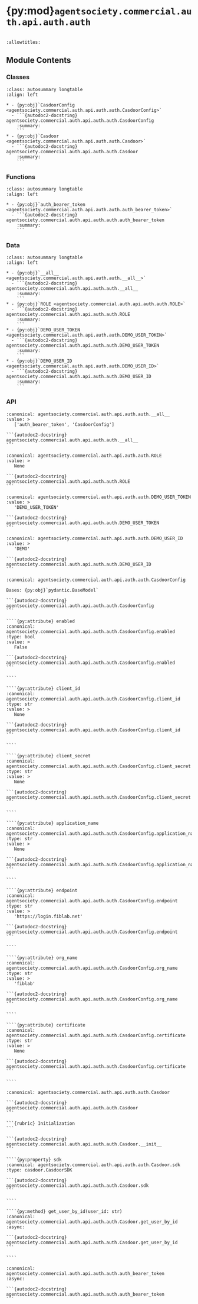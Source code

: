 # {py:mod}`agentsociety.commercial.auth.api.auth.auth`

```{py:module} agentsociety.commercial.auth.api.auth.auth
```

```{autodoc2-docstring} agentsociety.commercial.auth.api.auth.auth
:allowtitles:
```

## Module Contents

### Classes

````{list-table}
:class: autosummary longtable
:align: left

* - {py:obj}`CasdoorConfig <agentsociety.commercial.auth.api.auth.auth.CasdoorConfig>`
  - ```{autodoc2-docstring} agentsociety.commercial.auth.api.auth.auth.CasdoorConfig
    :summary:
    ```
* - {py:obj}`Casdoor <agentsociety.commercial.auth.api.auth.auth.Casdoor>`
  - ```{autodoc2-docstring} agentsociety.commercial.auth.api.auth.auth.Casdoor
    :summary:
    ```
````

### Functions

````{list-table}
:class: autosummary longtable
:align: left

* - {py:obj}`auth_bearer_token <agentsociety.commercial.auth.api.auth.auth.auth_bearer_token>`
  - ```{autodoc2-docstring} agentsociety.commercial.auth.api.auth.auth.auth_bearer_token
    :summary:
    ```
````

### Data

````{list-table}
:class: autosummary longtable
:align: left

* - {py:obj}`__all__ <agentsociety.commercial.auth.api.auth.auth.__all__>`
  - ```{autodoc2-docstring} agentsociety.commercial.auth.api.auth.auth.__all__
    :summary:
    ```
* - {py:obj}`ROLE <agentsociety.commercial.auth.api.auth.auth.ROLE>`
  - ```{autodoc2-docstring} agentsociety.commercial.auth.api.auth.auth.ROLE
    :summary:
    ```
* - {py:obj}`DEMO_USER_TOKEN <agentsociety.commercial.auth.api.auth.auth.DEMO_USER_TOKEN>`
  - ```{autodoc2-docstring} agentsociety.commercial.auth.api.auth.auth.DEMO_USER_TOKEN
    :summary:
    ```
* - {py:obj}`DEMO_USER_ID <agentsociety.commercial.auth.api.auth.auth.DEMO_USER_ID>`
  - ```{autodoc2-docstring} agentsociety.commercial.auth.api.auth.auth.DEMO_USER_ID
    :summary:
    ```
````

### API

````{py:data} __all__
:canonical: agentsociety.commercial.auth.api.auth.auth.__all__
:value: >
   ['auth_bearer_token', 'CasdoorConfig']

```{autodoc2-docstring} agentsociety.commercial.auth.api.auth.auth.__all__
```

````

````{py:data} ROLE
:canonical: agentsociety.commercial.auth.api.auth.auth.ROLE
:value: >
   None

```{autodoc2-docstring} agentsociety.commercial.auth.api.auth.auth.ROLE
```

````

````{py:data} DEMO_USER_TOKEN
:canonical: agentsociety.commercial.auth.api.auth.auth.DEMO_USER_TOKEN
:value: >
   'DEMO_USER_TOKEN'

```{autodoc2-docstring} agentsociety.commercial.auth.api.auth.auth.DEMO_USER_TOKEN
```

````

````{py:data} DEMO_USER_ID
:canonical: agentsociety.commercial.auth.api.auth.auth.DEMO_USER_ID
:value: >
   'DEMO'

```{autodoc2-docstring} agentsociety.commercial.auth.api.auth.auth.DEMO_USER_ID
```

````

`````{py:class} CasdoorConfig
:canonical: agentsociety.commercial.auth.api.auth.auth.CasdoorConfig

Bases: {py:obj}`pydantic.BaseModel`

```{autodoc2-docstring} agentsociety.commercial.auth.api.auth.auth.CasdoorConfig
```

````{py:attribute} enabled
:canonical: agentsociety.commercial.auth.api.auth.auth.CasdoorConfig.enabled
:type: bool
:value: >
   False

```{autodoc2-docstring} agentsociety.commercial.auth.api.auth.auth.CasdoorConfig.enabled
```

````

````{py:attribute} client_id
:canonical: agentsociety.commercial.auth.api.auth.auth.CasdoorConfig.client_id
:type: str
:value: >
   None

```{autodoc2-docstring} agentsociety.commercial.auth.api.auth.auth.CasdoorConfig.client_id
```

````

````{py:attribute} client_secret
:canonical: agentsociety.commercial.auth.api.auth.auth.CasdoorConfig.client_secret
:type: str
:value: >
   None

```{autodoc2-docstring} agentsociety.commercial.auth.api.auth.auth.CasdoorConfig.client_secret
```

````

````{py:attribute} application_name
:canonical: agentsociety.commercial.auth.api.auth.auth.CasdoorConfig.application_name
:type: str
:value: >
   None

```{autodoc2-docstring} agentsociety.commercial.auth.api.auth.auth.CasdoorConfig.application_name
```

````

````{py:attribute} endpoint
:canonical: agentsociety.commercial.auth.api.auth.auth.CasdoorConfig.endpoint
:type: str
:value: >
   'https://login.fiblab.net'

```{autodoc2-docstring} agentsociety.commercial.auth.api.auth.auth.CasdoorConfig.endpoint
```

````

````{py:attribute} org_name
:canonical: agentsociety.commercial.auth.api.auth.auth.CasdoorConfig.org_name
:type: str
:value: >
   'fiblab'

```{autodoc2-docstring} agentsociety.commercial.auth.api.auth.auth.CasdoorConfig.org_name
```

````

````{py:attribute} certificate
:canonical: agentsociety.commercial.auth.api.auth.auth.CasdoorConfig.certificate
:type: str
:value: >
   None

```{autodoc2-docstring} agentsociety.commercial.auth.api.auth.auth.CasdoorConfig.certificate
```

````

`````

`````{py:class} Casdoor(config: agentsociety.commercial.auth.api.auth.auth.CasdoorConfig)
:canonical: agentsociety.commercial.auth.api.auth.auth.Casdoor

```{autodoc2-docstring} agentsociety.commercial.auth.api.auth.auth.Casdoor
```

```{rubric} Initialization
```

```{autodoc2-docstring} agentsociety.commercial.auth.api.auth.auth.Casdoor.__init__
```

````{py:property} sdk
:canonical: agentsociety.commercial.auth.api.auth.auth.Casdoor.sdk
:type: casdoor.CasdoorSDK

```{autodoc2-docstring} agentsociety.commercial.auth.api.auth.auth.Casdoor.sdk
```

````

````{py:method} get_user_by_id(user_id: str)
:canonical: agentsociety.commercial.auth.api.auth.auth.Casdoor.get_user_by_id
:async:

```{autodoc2-docstring} agentsociety.commercial.auth.api.auth.auth.Casdoor.get_user_by_id
```

````

`````

````{py:function} auth_bearer_token(request: starlette.requests.Request)
:canonical: agentsociety.commercial.auth.api.auth.auth.auth_bearer_token
:async:

```{autodoc2-docstring} agentsociety.commercial.auth.api.auth.auth.auth_bearer_token
```
````

